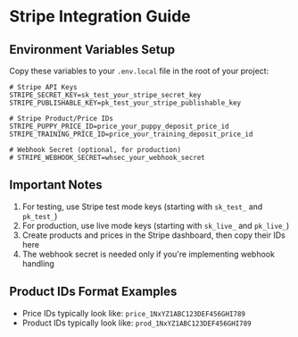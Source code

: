 # Stripe Integration Guide

## Environment Variables Setup

Copy these variables to your `.env.local` file in the root of your project:

```
# Stripe API Keys
STRIPE_SECRET_KEY=sk_test_your_stripe_secret_key
STRIPE_PUBLISHABLE_KEY=pk_test_your_stripe_publishable_key

# Stripe Product/Price IDs
STRIPE_PUPPY_PRICE_ID=price_your_puppy_deposit_price_id
STRIPE_TRAINING_PRICE_ID=price_your_training_deposit_price_id

# Webhook Secret (optional, for production)
# STRIPE_WEBHOOK_SECRET=whsec_your_webhook_secret
```

## Important Notes

1. For testing, use Stripe test mode keys (starting with `sk_test_` and `pk_test_`)
2. For production, use live mode keys (starting with `sk_live_` and `pk_live_`)
3. Create products and prices in the Stripe dashboard, then copy their IDs here
4. The webhook secret is needed only if you're implementing webhook handling

## Product IDs Format Examples

- Price IDs typically look like: `price_1NxYZ1ABC123DEF456GHI789`
- Product IDs typically look like: `prod_1NxYZ1ABC123DEF456GHI789`
